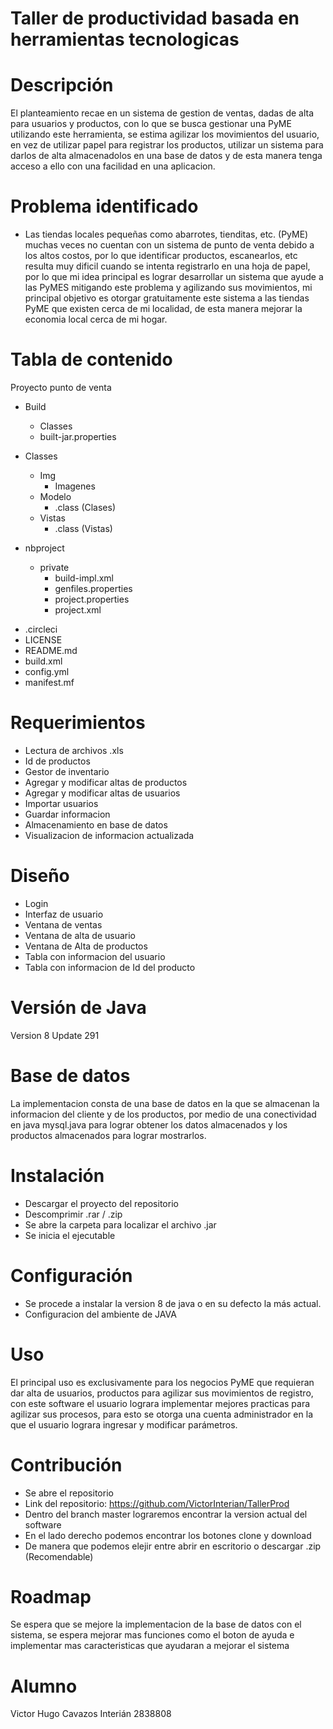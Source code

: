 # Taller de productividad basada en herramientas tecnologicas
# Descripción
El planteamiento recae en un sistema de gestion de ventas, dadas de alta para usuarios y productos, con lo que se busca gestionar una PyME utilizando este herramienta, se estima agilizar los movimientos del usuario, en vez de utilizar papel para registrar los productos, utilizar un sistema para darlos de alta almacenadolos en una base de datos y de esta manera tenga acceso a ello con una facilidad en una aplicacion.

# Problema identificado
* Las tiendas locales pequeñas como abarrotes, tienditas, etc. (PyME) muchas veces no cuentan con un sistema de punto de venta debido a los altos costos, por lo que identificar productos, escanearlos, etc resulta muy dificil cuando se intenta registrarlo en una hoja de papel, por lo que mi idea principal es lograr desarrollar un sistema que ayude a las PyMES mitigando este problema y agilizando sus movimientos, mi principal objetivo es otorgar gratuitamente este sistema a las tiendas PyME que existen cerca de mi localidad, de esta manera mejorar la economia local cerca de mi hogar.

# Tabla de contenido

Proyecto punto de venta
* Build
  -  Classes
  - built-jar.properties

* Classes
  - Img
    - Imagenes
  - Modelo
    - .class (Clases)
  -  Vistas
     - .class (Vistas)
 
 * nbproject
     - private
       -  build-impl.xml
       -  genfiles.properties
       -  project.properties
       -  project.xml
  
 - .circleci
 - LICENSE
 - README.md
 - build.xml
 - config.yml
 - manifest.mf

# Requerimientos
* Lectura de archivos .xls
* Id de productos
* Gestor de inventario
* Agregar y modificar altas de productos
* Agregar y modificar altas de usuarios
* Importar usuarios
* Guardar informacion
* Almacenamiento en base de datos
* Visualizacion de informacion actualizada

# Diseño
* Login
* Interfaz de usuario
* Ventana de ventas
* Ventana de alta de usuario
* Ventana de Alta de productos
* Tabla con informacion del usuario
* Tabla con informacion de Id del producto

# Versión de Java
Version 8 Update 291

# Base de datos
La implementacion consta de una base de datos en la que se almacenan la informacion del cliente y de los productos, por medio de una conectividad en java mysql.java para lograr obtener los datos almacenados y los productos almacenados para lograr mostrarlos.

# Instalación
* Descargar el proyecto del repositorio
* Descomprimir .rar / .zip
* Se abre la carpeta para localizar el archivo .jar
* Se inicia el ejecutable

# Configuración
* Se procede a instalar la version 8 de java o en su defecto la más actual.
* Configuracion del ambiente de JAVA 

# Uso
El principal uso es exclusivamente para los negocios PyME que requieran dar alta de usuarios, productos para agilizar sus movimientos de registro, con este software el usuario lograra implementar mejores practicas para agilizar sus procesos, para esto se otorga una cuenta administrador en la que el usuario lograra ingresar y modificar parámetros.

# Contribución
* Se abre el repositorio
* Link del repositorio: https://github.com/VictorInterian/TallerProd
* Dentro del branch master lograremos encontrar la version actual del software
* En el lado derecho podemos encontrar los botones clone y download
* De manera que podemos elejir entre abrir en escritorio o descargar .zip (Recomendable)

# Roadmap
Se espera que se mejore la implementacion de la base de datos con el sistema, se espera mejorar mas funciones como el boton de ayuda e implementar mas caracteristicas que ayudaran a mejorar el sistema

# Alumno
Victor Hugo Cavazos Interián   2838808



